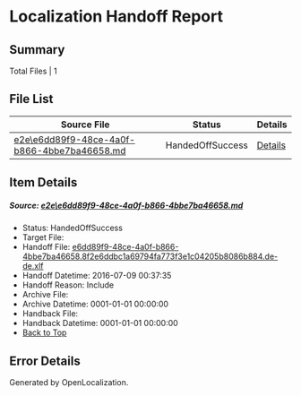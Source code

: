 # <a name='report-top'></a> Localization Handoff Report

## Summary
 Total Files | 1

## File List
 Source File | Status | Details 
 ----------- | ------ | ------- 
 [e2e\e6dd89f9-48ce-4a0f-b866-4bbe7ba46658.md](https://github.com/OpenLocalizationTestOrg/oltest/blob/fc2cb73da887f93a9a6b10692cf57425d6dd952d/e2e/e6dd89f9-48ce-4a0f-b866-4bbe7ba46658.md) | HandedOffSuccess | [Details](#3a4540d848284224c760eca2653dd52e0fc8fb757)

## Item Details
##### <a name='3a4540d848284224c760eca2653dd52e0fc8fb757'></a> Source: [e2e\e6dd89f9-48ce-4a0f-b866-4bbe7ba46658.md](https://github.com/OpenLocalizationTestOrg/oltest/blob/fc2cb73da887f93a9a6b10692cf57425d6dd952d/e2e/e6dd89f9-48ce-4a0f-b866-4bbe7ba46658.md)
* Status: HandedOffSuccess
* Target File: 
* Handoff File: [e6dd89f9-48ce-4a0f-b866-4bbe7ba46658.8f2e6ddbc1a69794fa773f3e1c04205b8086b884.de-de.xlf](https://github.com/OpenLocalizationTestOrg/olhandoff-e2e/blob/f5fd900a3d237acc0a1040a1a2c4220a923cc6c6/ol-handoff/OpenLocalizationTestOrg/oltest-dede-fly/ci/ht/e6dd89f9-48ce-4a0f-b866-4bbe7ba46658.8f2e6ddbc1a69794fa773f3e1c04205b8086b884.de-de.xlf)
* Handoff Datetime: 2016-07-09 00:37:35
* Handoff Reason: Include
* Archive File: 
* Archive Datetime: 0001-01-01 00:00:00
* Handback File: 
* Handback Datetime: 0001-01-01 00:00:00
* [Back to Top](#report-top)


## Error Details

Generated by OpenLocalization.
